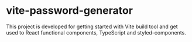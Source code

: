 # vite-password-generator
This project is developed for getting started with Vite build tool and get used to React functional components, TypeScript and styled-components.
